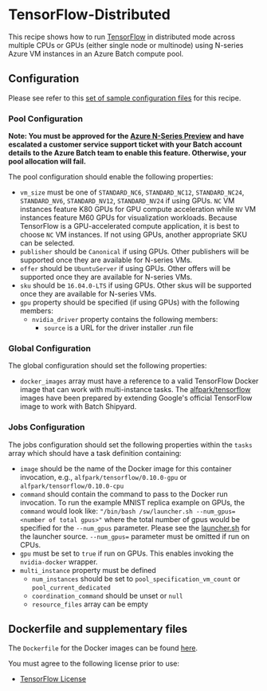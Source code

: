 # TensorFlow-Distributed
This recipe shows how to run [TensorFlow](https://www.tensorflow.org/) in
distributed mode across multiple CPUs or GPUs (either single node or multinode)
using N-series Azure VM instances in an Azure Batch compute pool.

## Configuration
Please see refer to this [set of sample configuration files](./config) for
this recipe.

### Pool Configuration
**Note: You must be approved for the
[Azure N-Series Preview](http://gpu.azure.com/) and have escalated a
customer service support ticket with your Batch account details to the Azure
Batch team to enable this feature. Otherwise, your pool allocation will fail.**

The pool configuration should enable the following properties:
* `vm_size` must be one of `STANDARD_NC6`, `STANDARD_NC12`, `STANDARD_NC24`,
`STANDARD_NV6`, `STANDARD_NV12`, `STANDARD_NV24` if using GPUs.
`NC` VM instances feature K80 GPUs for GPU compute acceleration while `NV` VM
instances feature M60 GPUs for visualization workloads. Because TensorFlow is
a GPU-accelerated compute application, it is best to choose `NC` VM instances.
If not using GPUs, another appropriate SKU can be selected.
* `publisher` should be `Canonical` if using GPUs. Other publishers will be
supported once they are available for N-series VMs.
* `offer` should be `UbuntuServer` if using GPUs. Other offers will be
supported once they are available for N-series VMs.
* `sku` should be `16.04.0-LTS` if using GPUs. Other skus will be supported
once they are available for N-series VMs.
* `gpu` property should be specified (if using GPUs) with the following
members:
  * `nvidia_driver` property contains the following members:
    * `source` is a URL for the driver installer .run file

### Global Configuration
The global configuration should set the following properties:
* `docker_images` array must have a reference to a valid TensorFlow Docker
image that can work with multi-instance tasks. The
[alfpark/tensorflow](https://hub.docker.com/r/alfpark/tensorflow)
images have been prepared by extending Google's official TensorFlow image to
work with Batch Shipyard.

### Jobs Configuration
The jobs configuration should set the following properties within the `tasks`
array which should have a task definition containing:
* `image` should be the name of the Docker image for this container invocation,
e.g., `alfpark/tensorflow/0.10.0-gpu` or `alfpark/tensorflow/0.10.0-cpu`
* `command` should contain the command to pass to the Docker run invocation.
To run the example MNIST replica example on GPUs, the `command` would look
like: `"/bin/bash /sw/launcher.sh --num_gpus=<number of total gpus>"` where
the total number of gpus would be specified for the `--num_gpus` parameter.
Please see the [launcher.sh](docker/gpu/launcher.sh) for the launcher source.
`--num_gpus=` parameter must be omitted if run on CPUs.
* `gpu` must be set to `true` if run on GPUs. This enables invoking the
`nvidia-docker` wrapper.
* `multi_instance` property must be defined
  * `num_instances` should be set to `pool_specification_vm_count` or
    `pool_current_dedicated`
  * `coordination_command` should be unset or `null`
  * `resource_files` array can be empty

## Dockerfile and supplementary files
The `Dockerfile` for the Docker images can be found [here](./docker).

You must agree to the following license prior to use:
* [TensorFlow License](https://github.com/tensorflow/tensorflow/blob/master/LICENSE)
